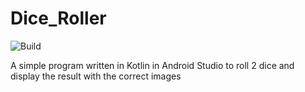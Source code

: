 # Dice_Roller
![Build](https://github.com/XenioxYT/dice_roller/actions/workflows/build-app.yml/badge.svg)

<p>A simple program written in Kotlin in Android Studio to roll 2 dice and display the result with the correct images</p>
